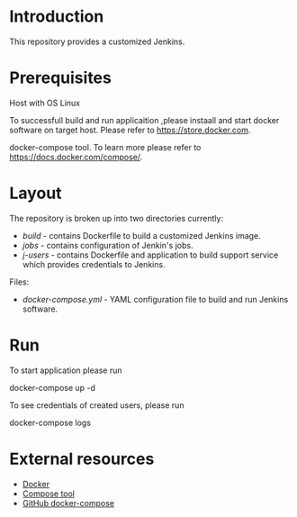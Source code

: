 # Introduction

This repository provides a customized Jenkins.

# Prerequisites

Host with OS Linux

To successfull build and run applicaition ,please instaall and start docker software on target host. Please refer to https://store.docker.com.

docker-compose tool. To learn more please refer to  https://docs.docker.com/compose/.

# Layout

The repository is broken up into two directories currently:

* *build* - contains Dockerfile to build a customized Jenkins image.
* *jobs* - contains configuration of Jenkin's jobs.
* *j-users* - contains Dockerfile and application to build support service which provides credentials to Jenkins.

Files:

* *docker-compose.yml* - YAML configuration file to build and run Jenkins software.


# Run
To start application please run 

docker-compose up -d

To see credentials of created users, please run

docker-compose logs 

# External resources

* [Docker](https://www.docker.com)
* [Compose tool](https://docs.docker.com/compose/)
* [GitHub docker-compose](https://github.com/docker/compose)
